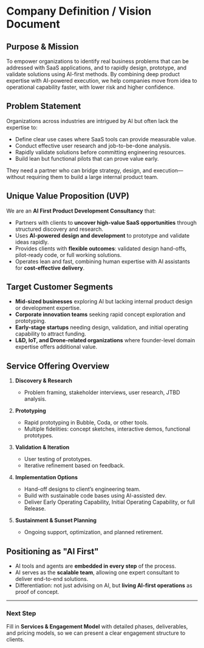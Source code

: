 # Company Definition / Vision Document

## Purpose & Mission
To empower organizations to identify real business problems that can be addressed with SaaS applications, and to rapidly design, prototype, and validate solutions using AI-first methods. By combining deep product expertise with AI-powered execution, we help companies move from idea to operational capability faster, with lower risk and higher confidence.

## Problem Statement
Organizations across industries are intrigued by AI but often lack the expertise to:
- Define clear use cases where SaaS tools can provide measurable value.
- Conduct effective user research and job-to-be-done analysis.
- Rapidly validate solutions before committing engineering resources.
- Build lean but functional pilots that can prove value early.

They need a partner who can bridge strategy, design, and execution—without requiring them to build a large internal product team.

## Unique Value Proposition (UVP)
We are an **AI First Product Development Consultancy** that:
- Partners with clients to **uncover high-value SaaS opportunities** through structured discovery and research.
- Uses **AI-powered design and development** to prototype and validate ideas rapidly.
- Provides clients with **flexible outcomes**: validated design hand-offs, pilot-ready code, or full working solutions.
- Operates lean and fast, combining human expertise with AI assistants for **cost-effective delivery**.

## Target Customer Segments
- **Mid-sized businesses** exploring AI but lacking internal product design or development expertise.
- **Corporate innovation teams** seeking rapid concept exploration and prototyping.
- **Early-stage startups** needing design, validation, and initial operating capability to attract funding.
- **L&D, IoT, and Drone-related organizations** where founder-level domain expertise offers additional value.

## Service Offering Overview
1. **Discovery & Research**
   - Problem framing, stakeholder interviews, user research, JTBD analysis.

2. **Prototyping**
   - Rapid prototyping in Bubble, Coda, or other tools.
   - Multiple fidelities: concept sketches, interactive demos, functional prototypes.

3. **Validation & Iteration**
   - User testing of prototypes.
   - Iterative refinement based on feedback.

4. **Implementation Options**
   - Hand-off designs to client’s engineering team.
   - Build with sustainable code bases using AI-assisted dev.
   - Deliver Early Operating Capability, Initial Operating Capability, or full Release.

5. **Sustainment & Sunset Planning**
   - Ongoing support, optimization, and planned retirement.

## Positioning as "AI First"
- AI tools and agents are **embedded in every step** of the process.
- AI serves as the **scalable team**, allowing one expert consultant to deliver end-to-end solutions.
- Differentiation: not just advising on AI, but **living AI-first operations** as proof of concept.

---

### Next Step
Fill in **Services & Engagement Model** with detailed phases, deliverables, and pricing models, so we can present a clear engagement structure to clients.

